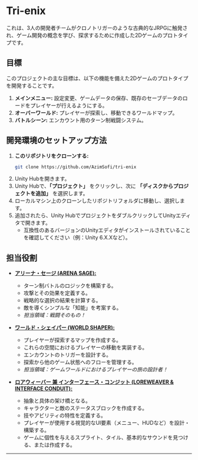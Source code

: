 # Tri-enix

これは、3人の開発者チームがクロノトリガーのような古典的なJRPGに触発され、ゲーム開発の概念を学び、探求するために作成した2Dゲームのプロトタイプです。

## 目標

このプロジェクトの主な目標は、以下の機能を備えた2Dゲームのプロトタイプを開発することです。
1.  **メインメニュー:** 設定変更、ゲームデータの保存、既存のセーブデータのロードをプレイヤーが行えるようにする。
2.  **オーバーワールド:** プレイヤーが探索し、移動できるワールドマップ。
3.  **バトルシーン:** エンカウント用のターン制戦闘システム。

## 開発環境のセットアップ方法

1.  **このリポジトリをクローンする:**
    ```bash
    git clone https://github.com/AzimSofi/tri-enix
    ```
2.  Unity Hubを開きます。
3.  Unity Hubで、**「プロジェクト」** をクリックし、次に **「ディスクからプロジェクトを追加」** を選択します。
4.  ローカルマシン上のクローンしたリポジトリフォルダに移動し、選択します。
5.  追加されたら、Unity HubでプロジェクトをダブルクリックしてUnityエディタで開きます。
    *   互換性のあるバージョンのUnityエディタがインストールされていることを確認してください（例：Unity 6.X.Xなど）。

## 担当役割

*   [**アリーナ・セージ (ARENA SAGE):**](https://github.com/rrumiyadayo)
    *   ターン制バトルのロジックを構築する。
    *   攻撃とその効果を定義する。
    *   戦略的な選択の結果を計算する。
    *   敵を導くシンプルな「知能」を考案する。
    *   *担当領域：戦闘そのもの！*

*   [**ワールド・シェイパー (WORLD SHAPER):**](https://github.com/Arif-Sofi)
    *   プレイヤーが探索するマップを作成する。
    *   これらの空間におけるプレイヤーの移動を実装する。
    *   エンカウントのトリガーを設計する。
    *   探索から他のゲーム状態へのフローを管理する。
    *   *担当領域：ゲームワールドにおけるプレイヤーの旅の設計者！*

*   [**ロアウィーバー 兼 インターフェース・コンジット (LOREWEAVER & INTERFACE CONDUIT):**](https://github.com/AzimSofi)
    *   抽象と具体の架け橋となる。
    *   キャラクターと敵のステータスブロックを作成する。
    *   技やアビリティの特性を定義する。
    *   プレイヤーが使用する視覚的なUI要素（メニュー、HUDなど）を設計・構築する。
    *   ゲームに個性を与えるスプライト、タイル、基本的なサウンドを見つける、または作成する。

---
